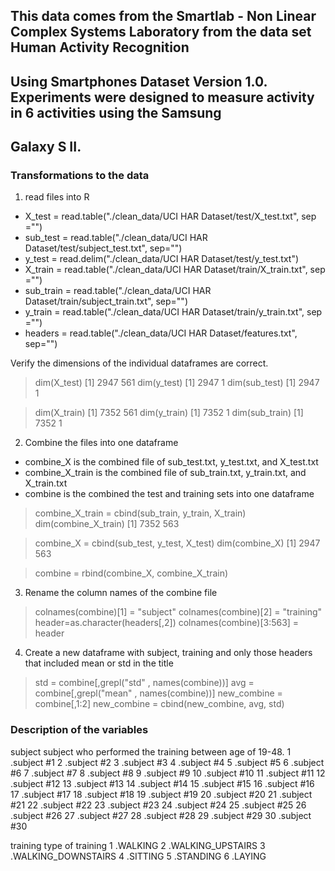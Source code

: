 ## This data comes from  the  Smartlab - Non Linear Complex Systems Laboratory from the data set Human Activity Recognition 
## Using Smartphones Dataset Version 1.0.  Experiments were designed to measure activity in 6 activities using the Samsung
## Galaxy S II. 

### Transformations to the data

1. read files into R 

* X_test = read.table("./clean_data/UCI HAR Dataset/test/X_test.txt", sep ="")
* sub_test = read.table("./clean_data/UCI HAR Dataset/test/subject_test.txt", sep="")
* y_test = read.delim("./clean_data/UCI HAR Dataset/test/y_test.txt")
* X_train = read.table("./clean_data/UCI HAR Dataset/train/X_train.txt", sep ="")
* sub_train = read.table("./clean_data/UCI HAR Dataset/train/subject_train.txt", sep="")
* y_train = read.table("./clean_data/UCI HAR Dataset/train/y_train.txt", sep ="")
* headers = read.table("./clean_data/UCI HAR Dataset/features.txt", sep="")

Verify the dimensions of the individual dataframes are correct.
> dim(X_test)
[1] 2947  561
>dim(y_test)
[1] 2947   1
> dim(sub_test)
[1] 2947    1

> dim(X_train)
[1] 7352  561
> dim(y_train)
[1] 7352    1
> dim(sub_train)
[1] 7352    1

2. Combine the files into one dataframe


* combine_X is the combined file of sub_test.txt, y_test.txt, and  X_test.txt 
* combine_X_train is the combined file of sub_train.txt, y_train.txt, and X_train.txt 
* combine is the combined the test and training sets into one dataframe 

> combine_X_train = cbind(sub_train, y_train, X_train)
> dim(combine_X_train)
[1] 7352  563

> combine_X = cbind(sub_test, y_test, X_test)
> dim(combine_X)
[1] 2947  563

>combine = rbind(combine_X, combine_X_train)



3.  Rename the column names of the combine file

> colnames(combine)[1] = "subject"
> colnames(combine)[2] = "training"
> header=as.character(headers[,2])
> colnames(combine)[3:563] = header

4.   Create a new dataframe with subject, training and only those headers that included mean or std in the title

>std = combine[,grepl("std" , names(combine))]
>avg = combine[,grepl("mean" , names(combine))]
>new_combine = combine[,1:2]
>new_combine = cbind(new_combine, avg, std)



### Description of the variables

subject
        subject who performed the training between age of 19-48.
        1 .subject #1
        2 .subject #2
        3 .subject #3
        4 .subject #4
        5 .subject #5
        6 .subject #6
        7 .subject #7
        8 .subject #8
        9 .subject #9
        10 .subject #10
        11 .subject #11
        12 .subject #12
        13 .subject #13
        14 .subject #14
        15 .subject #15
        16 .subject #16
        17 .subject #17
        18 .subject #18
        19 .subject #19
        20 .subject #20
        21 .subject #21
        22 .subject #22
        23 .subject #23
        24 .subject #24
        25 .subject #25
        26 .subject #26
        27 .subject #27
        28 .subject #28
        29 .subject #29
        30 .subject #30
        
        
training 
        type of training 
        1 .WALKING
        2 .WALKING_UPSTAIRS
        3 .WALKING_DOWNSTAIRS
        4 .SITTING
        5 .STANDING
        6 .LAYING
        
        
        